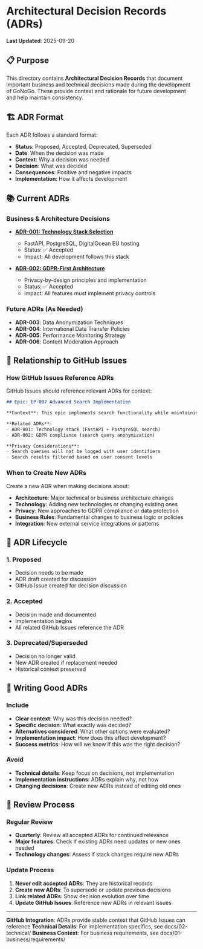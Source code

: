 # Architectural Decision Records (ADRs)

**Last Updated**: 2025-09-20

## 📋 Purpose

This directory contains **Architectural Decision Records** that document important business and technical decisions made during the development of GoNoGo. These provide context and rationale for future development and help maintain consistency.

## 🏗️ ADR Format

Each ADR follows a standard format:
- **Status**: Proposed, Accepted, Deprecated, Superseded
- **Date**: When the decision was made
- **Context**: Why a decision was needed
- **Decision**: What was decided
- **Consequences**: Positive and negative impacts
- **Implementation**: How it affects development

## 📚 Current ADRs

### Business & Architecture Decisions
- [**ADR-001: Technology Stack Selection**](adr-001-technology-stack-selection.md)
  - FastAPI, PostgreSQL, DigitalOcean EU hosting
  - Status: ✅ Accepted
  - Impact: All development follows this stack

- [**ADR-002: GDPR-First Architecture**](adr-002-gdpr-first-architecture.md)
  - Privacy-by-design principles and implementation
  - Status: ✅ Accepted
  - Impact: All features must implement privacy controls

### Future ADRs (As Needed)
- **ADR-003**: Data Anonymization Techniques
- **ADR-004**: International Data Transfer Policies
- **ADR-005**: Performance Monitoring Strategy
- **ADR-006**: Content Moderation Approach

## 🔗 Relationship to GitHub Issues

### How GitHub Issues Reference ADRs
GitHub Issues should reference relevant ADRs for context:

```markdown
## Epic: EP-007 Advanced Search Implementation

**Context**: This epic implements search functionality while maintaining our privacy-first approach.

**Related ADRs**:
- ADR-001: Technology stack (FastAPI + PostgreSQL search)
- ADR-002: GDPR compliance (search query anonymization)

**Privacy Considerations**:
- Search queries will not be logged with user identifiers
- Search results filtered based on user consent levels
```

### When to Create New ADRs
Create a new ADR when making decisions about:
- **Architecture**: Major technical or business architecture changes
- **Technology**: Adding new technologies or changing existing ones
- **Privacy**: New approaches to GDPR compliance or data protection
- **Business Rules**: Fundamental changes to business logic or policies
- **Integration**: New external service integrations or patterns

## 📝 ADR Lifecycle

### 1. Proposed
- Decision needs to be made
- ADR draft created for discussion
- GitHub Issue created for decision discussion

### 2. Accepted
- Decision made and documented
- Implementation begins
- All related GitHub Issues reference the ADR

### 3. Deprecated/Superseded
- Decision no longer valid
- New ADR created if replacement needed
- Historical context preserved

## 🎯 Writing Good ADRs

### Include
- **Clear context**: Why was this decision needed?
- **Specific decision**: What exactly was decided?
- **Alternatives considered**: What other options were evaluated?
- **Implementation impact**: How does this affect development?
- **Success metrics**: How will we know if this was the right decision?

### Avoid
- **Technical details**: Keep focus on decisions, not implementation
- **Implementation instructions**: ADRs explain why, not how
- **Changing decisions**: Create new ADRs instead of editing old ones

## 🔄 Review Process

### Regular Review
- **Quarterly**: Review all accepted ADRs for continued relevance
- **Major features**: Check if existing ADRs need updates or new ones needed
- **Technology changes**: Assess if stack changes require new ADRs

### Update Process
1. **Never edit accepted ADRs**: They are historical records
2. **Create new ADRs**: To supersede or update previous decisions
3. **Link related ADRs**: Show decision evolution over time
4. **Update GitHub Issues**: Reference new ADRs in relevant issues

---

**GitHub Integration**: ADRs provide stable context that GitHub Issues can reference
**Technical Details**: For implementation specifics, see docs/02-technical/
**Business Context**: For business requirements, see docs/01-business/requirements/